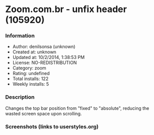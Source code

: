 # Zoom.com.br - unfix header (105920)

### Information
- Author: denilsonsa (unknown)
- Created at: unknown
- Updated at: 10/2/2014, 1:38:53 PM
- License: NO-REDISTRIBUTION
- Category: zoom
- Rating: undefined
- Total installs: 122
- Weekly installs: 5


### Description
Changes the top bar position from "fixed" to "absolute", reducing the wasted screen space upon scrolling.


### Screenshots (links to userstyles.org)




